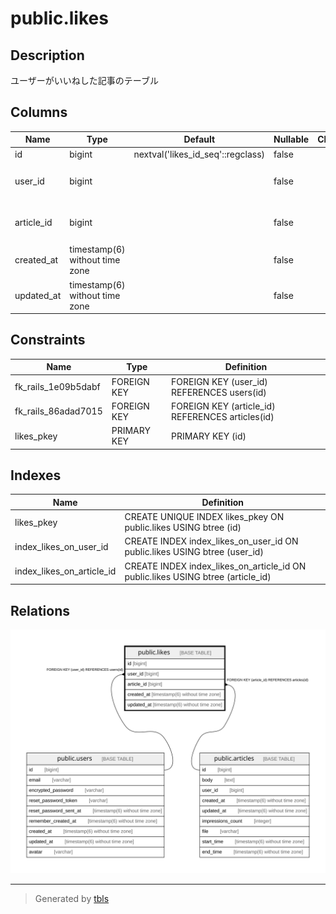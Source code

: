 # public.likes

## Description

ユーザーがいいねした記事のテーブル

## Columns

| Name | Type | Default | Nullable | Children | Parents | Comment |
| ---- | ---- | ------- | -------- | -------- | ------- | ------- |
| id | bigint | nextval('likes_id_seq'::regclass) | false |  |  |  |
| user_id | bigint |  | false |  | [public.users](public.users.md) | いいねしたユーザーのID |
| article_id | bigint |  | false |  | [public.articles](public.articles.md) | いいねされた記事のID |
| created_at | timestamp(6) without time zone |  | false |  |  | 作成日時 |
| updated_at | timestamp(6) without time zone |  | false |  |  | 更新日時 |

## Constraints

| Name | Type | Definition |
| ---- | ---- | ---------- |
| fk_rails_1e09b5dabf | FOREIGN KEY | FOREIGN KEY (user_id) REFERENCES users(id) |
| fk_rails_86adad7015 | FOREIGN KEY | FOREIGN KEY (article_id) REFERENCES articles(id) |
| likes_pkey | PRIMARY KEY | PRIMARY KEY (id) |

## Indexes

| Name | Definition |
| ---- | ---------- |
| likes_pkey | CREATE UNIQUE INDEX likes_pkey ON public.likes USING btree (id) |
| index_likes_on_user_id | CREATE INDEX index_likes_on_user_id ON public.likes USING btree (user_id) |
| index_likes_on_article_id | CREATE INDEX index_likes_on_article_id ON public.likes USING btree (article_id) |

## Relations

![er](public.likes.svg)

---

> Generated by [tbls](https://github.com/k1LoW/tbls)
